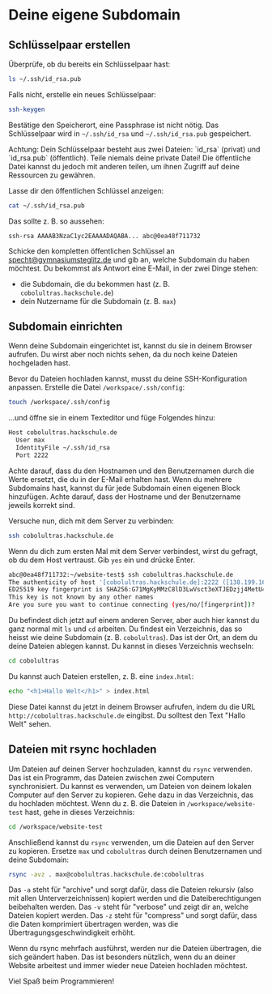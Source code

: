 # Deine eigene Subdomain

## Schlüsselpaar erstellen

Überprüfe, ob du bereits ein Schlüsselpaar hast:

```bash
ls ~/.ssh/id_rsa.pub
```
Falls nicht, erstelle ein neues Schlüsselpaar:

```bash
ssh-keygen
```

Bestätige den Speicherort, eine Passphrase ist nicht nötig. Das Schlüsselpaar wird in `~/.ssh/id_rsa` und `~/.ssh/id_rsa.pub` gespeichert.

<div class="hint">
Achtung: Dein Schlüsselpaar besteht aus zwei Dateien: `id_rsa` (privat) und `id_rsa.pub` (öffentlich). Teile niemals deine private Datei!
Die öffentliche Datei kannst du jedoch mit anderen teilen, um ihnen Zugriff auf deine Ressourcen zu gewähren.
</div>

Lasse dir den öffentlichen Schlüssel anzeigen:

```bash
cat ~/.ssh/id_rsa.pub
```

Das sollte z. B. so aussehen:

```
ssh-rsa AAAAB3NzaC1yc2EAAAADAQABA... abc@0ea48f711732
```

Schicke den kompletten öffentlichen Schlüssel an <a href='mailto:specht@gymnasiumsteglitz.de'>specht@gymnasiumsteglitz.de</a> und gib an, welche Subdomain du haben möchtest. Du bekommst als Antwort eine E-Mail, in der zwei Dinge stehen:

- die Subdomain, die du bekommen hast (z. B. `cobolultras.hackschule.de`)
- dein Nutzername für die Subdomain (z. B. `max`)

## Subdomain einrichten

Wenn deine Subdomain eingerichtet ist, kannst du sie in deinem Browser aufrufen. Du wirst aber noch nichts sehen, da du noch keine Dateien hochgeladen hast.

Bevor du Dateien hochladen kannst, musst du deine SSH-Konfiguration anpassen. Erstelle die Datei `/workspace/.ssh/config`:

```bash
touch /workspace/.ssh/config
```

…und öffne sie in einem Texteditor und füge Folgendes hinzu:

```bash
Host cobolultras.hackschule.de
  User max
  IdentityFile ~/.ssh/id_rsa
  Port 2222
```

<div class="hint">
Achte darauf, dass du den Hostnamen und den Benutzernamen durch die Werte ersetzt, die du in der E-Mail erhalten hast.
Wenn du mehrere Subdomains hast, kannst du für jede Subdomain einen eigenen Block hinzufügen. Achte darauf, dass der Hostname und der Benutzername jeweils korrekt sind.
</div>

Versuche nun, dich mit dem Server zu verbinden:

```bash
ssh cobolultras.hackschule.de
```

Wenn du dich zum ersten Mal mit dem Server verbindest, wirst du gefragt, ob du dem Host vertraust. Gib `yes` ein und drücke Enter.

```bash
abc@0ea48f711732:~/website-test$ ssh cobolultras.hackschule.de
The authenticity of host '[cobolultras.hackschule.de]:2222 ([138.199.166.247]:2222)' cannot be established.
ED25519 key fingerprint is SHA256:G71MgKyMMzC8lD3LwVsct3eXTJEDzjj4MetU43NcfQs.
This key is not known by any other names
Are you sure you want to continue connecting (yes/no/[fingerprint])?
```

Du befindest dich jetzt auf einem anderen Server, aber auch hier kannst du ganz normal mit `ls` und `cd` arbeiten. Du findest ein Verzeichnis, das so heisst wie deine Subdomain (z. B. `cobolultras`). Das ist der Ort, an dem du deine Dateien ablegen kannst. Du kannst in dieses Verzeichnis wechseln:

```bash
cd cobolultras
```

Du kannst auch Dateien erstellen, z. B. eine `index.html`:

```bash
echo "<h1>Hallo Welt</h1>" > index.html
```

Diese Datei kannst du jetzt in deinem Browser aufrufen, indem du die URL `http://cobolultras.hackschule.de` eingibst. Du solltest den Text "Hallo Welt" sehen.

## Dateien mit rsync hochladen

Um Dateien auf deinen Server hochzuladen, kannst du `rsync` verwenden. Das ist ein Programm, das Dateien zwischen zwei Computern synchronisiert. Du kannst es verwenden, um Dateien von deinem lokalen Computer auf den Server zu kopieren. Gehe dazu in das Verzeichnis, das du hochladen möchtest. Wenn du z. B. die Dateien in `/workspace/website-test` hast, gehe in dieses Verzeichnis:

```bash
cd /workspace/website-test
```

Anschließend kannst du `rsync` verwenden, um die Dateien auf den Server zu kopieren. Ersetze `max` und `cobolultras` durch deinen Benutzernamen und deine Subdomain:

```bash
rsync -avz . max@cobolultras.hackschule.de:cobolultras
```

Das `-a` steht für "archive" und sorgt dafür, dass die Dateien rekursiv (also mit allen Unterverzeichnissen) kopiert werden und die Dateiberechtigungen beibehalten werden. Das `-v` steht für "verbose" und zeigt dir an, welche Dateien kopiert werden. Das `-z` steht für "compress" und sorgt dafür, dass die Daten komprimiert übertragen werden, was die Übertragungsgeschwindigkeit erhöht.

Wenn du rsync mehrfach ausführst, werden nur die Dateien übertragen, die sich geändert haben. Das ist besonders nützlich, wenn du an deiner Website arbeitest und immer wieder neue Dateien hochladen möchtest.

Viel Spaß beim Programmieren!
